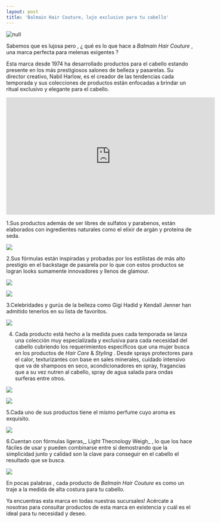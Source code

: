 ```yaml
---
layout: post
title: 'Balmain Hair Couture, lujo exclusivo para tu cabello'
---
```

![null](/img/uploads/balmain.jpg)

Sabemos que es lujosa pero , ¿ qué es lo que hace a _Balmain Hair Couture_ , una marca perfecta para melenas exigentes ?

Esta marca desde 1974 ha desarrollado productos para el cabello estando presente en los más prestigiosos salones de belleza y pasarelas. Su director creativo, Nabil Harlow, es el creador de las tendencias cada temporada y sus colecciones de productos están enfocadas a brindar un ritual exclusivo y elegante para el cabello.

<iframe width="560" height="315" src="https://www.youtube.com/embed/W7-Sqed4_Z4" frameborder="0" allow="accelerometer; autoplay; encrypted-media; gyroscope; picture-in-picture" allowfullscreen></iframe>

1.Sus productos además de ser libres de sulfatos y parabenos, están elaborados con ingredientes naturales como el elixir de argán y proteína de seda.

![](/img/uploads/serum.jpg)

2.Sus fórmulas están inspiradas y probadas por los estilistas de más alto prestigio en el backstage de pasarela por lo que con estos productos se logran looks sumamente innovadores y llenos de glamour. 

![](/img/uploads/balmainlook.jpg)

![](/img/uploads/balmainlookcadena.jpg)

3.Celebridades y gurús de la belleza como Gigi Hadid y Kendall Jenner han admitido tenerlos en su lista de favoritos.

![](/img/uploads/gigihadid.jpg)

4. Cada producto está hecho a la medida pues cada temporada se lanza una colección muy especializada y exclusiva para cada necesidad del cabello cubriendo los requerimientos específicos que una mujer busca en los productos de _Hair Care_ & _Styling_  . Desde sprays protectores para el calor, texturizantes con base en sales minerales, cuidado intensivo que va de shampoos en seco,  acondicionadores en spray, fragancias que a su vez nutren al cabello, spray de agua salada para ondas surferas entre otros.

![](/img/uploads/texturizado.jpg)

![](/img/uploads/cera.jpg)

5.Cada uno de sus productos tiene el mismo perfume cuyo aroma es exquisito.

![](/img/uploads/balmainperfume.jpg)

6.Cuentan con fórmulas ligeras,_ Light Thecnology Weigh_ , lo que los hace fáciles de usar y pueden combinarse entre sí demostrando que la simplicidad junto y calidad son la clave para conseguir en el cabello el resultado que se busca.

![](/img/uploads/balmainshampoo.jpg)

En pocas palabras , cada producto de _Balmain Hair Couture_ es como un traje a la medida de alta costura para tu cabello.

Ya encuentras esta marca en todas nuestras sucursales! Acércate a nosotras para consultar productos de esta marca en existencia y cuál es el ideal para tu necesidad y deseo.
